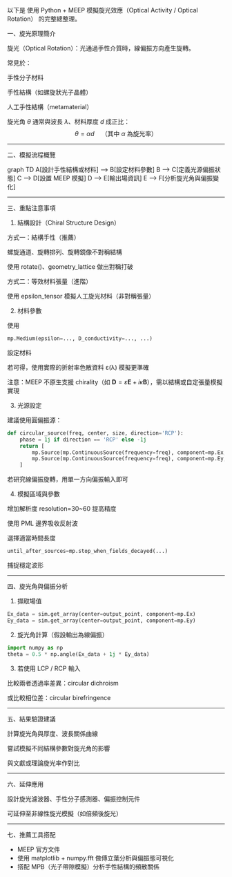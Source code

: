 以下是 使用 Python + MEEP 模擬旋光效應（Optical Activity / Optical Rotation） 的完整總整理。

一、旋光原理簡介

旋光（Optical Rotation）：光通過手性介質時，線偏振方向產生旋轉。

常見於：

手性分子材料

手性結構（如螺旋狀光子晶體）

人工手性結構（metamaterial）


旋光角 $\theta$ 通常與波長 $\lambda$、材料厚度 $d$ 成正比： $$ \theta = \alpha d \quad \text{（其中 } \alpha \text{ 為旋光率）} $$



---

二、模擬流程概覽

graph TD
A[設計手性結構或材料] --> B[設定材料參數]
B --> C[定義光源偏振狀態]
C --> D[設置 MEEP 模擬]
D --> E[輸出場資訊]
E --> F[分析旋光角與偏振變化]


---

三、重點注意事項

1. 結構設計（Chiral Structure Design）

方式一：結構手性（推薦）

螺旋通道、旋轉排列、旋轉鏡像不對稱結構

使用 rotate()、geometry_lattice 做出對稱打破


方式二：等效材料張量（進階）

使用 epsilon_tensor 模擬人工旋光材料（非對稱張量）



2. 材料參數

使用 
```python
mp.Medium(epsilon=..., D_conductivity=..., ...)
```
設定材料

若可得，使用實際的折射率色散資料 ε(λ) 模擬更準確

注意：MEEP 不原生支援 chirality（如 $\mathbf{D} = \varepsilon \mathbf{E} + i\kappa \mathbf{B}$），需以結構或自定張量模擬實現


3. 光源設定

建議使用圓偏振源：
```python
def circular_source(freq, center, size, direction='RCP'):
    phase = 1j if direction == 'RCP' else -1j
    return [
        mp.Source(mp.ContinuousSource(frequency=freq), component=mp.Ex, center=center, size=size, amplitude=1),
        mp.Source(mp.ContinuousSource(frequency=freq), component=mp.Ey, center=center, size=size, amplitude=phase)
    ]
```



若研究線偏振旋轉，用單一方向偏振輸入即可


4. 模擬區域與參數

增加解析度 resolution=30~60 提高精度

使用 PML 邊界吸收反射波

選擇適當時間長度 
```python
until_after_sources=mp.stop_when_fields_decayed(...) 
```
捕捉穩定波形



---

四、旋光角與偏振分析

1. 擷取場值
```python
Ex_data = sim.get_array(center=output_point, component=mp.Ex)
Ey_data = sim.get_array(center=output_point, component=mp.Ey)
```

2. 旋光角計算（假設輸出為線偏振）
```python
import numpy as np
theta = 0.5 * np.angle(Ex_data + 1j * Ey_data)
```


3. 若使用 LCP / RCP 輸入

比較兩者透過率差異：circular dichroism

或比較相位差：circular birefringence



---

五、結果驗證建議

計算旋光角與厚度、波長關係曲線

嘗試模擬不同結構參數對旋光角的影響

與文獻或理論旋光率作對比



---

六、延伸應用

設計旋光濾波器、手性分子感測器、偏振控制元件

可延伸至非線性旋光模擬（如倍頻後旋光）



---

七、推薦工具搭配

- MEEP 官方文件
- 使用 matplotlib + numpy.fft 做傅立葉分析與偏振態可視化
- 搭配 MPB（光子帶隙模擬）分析手性結構的頻散關係
